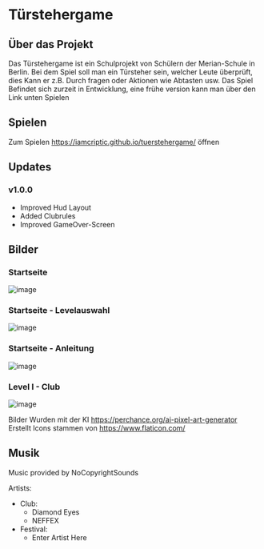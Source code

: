 # Türstehergame

## Über das Projekt

Das Türstehergame ist ein Schulprojekt von Schülern der Merian-Schule in Berlin. Bei dem Spiel soll man ein Türsteher sein, welcher Leute überprüft, dies Kann er z.B. Durch fragen oder Aktionen wie Abtasten usw. Das Spiel Befindet sich zurzeit in Entwicklung, eine frühe version kann man über den Link unten Spielen

## Spielen

Zum Spielen https://iamcriptic.github.io/tuerstehergame/ öffnen

## Updates
### v1.0.0
  - Improved Hud Layout
  - Added Clubrules
  - Improved GameOver-Screen

## Bilder
### Startseite
![image](https://github.com/iAmCriptic/tuerstehergame/assets/87425235/0e8245f3-7a01-4f38-8589-24d0de3bfe88)

### Startseite - Levelauswahl
![image](https://github.com/iAmCriptic/tuerstehergame/assets/87425235/51ef8a4e-fd8e-4719-9bf1-0825ce3b3c2f)

### Startseite - Anleitung
![image](https://github.com/iAmCriptic/tuerstehergame/assets/87425235/c9de4f8d-6185-4aa7-a121-3ed441555cba)

### Level I - Club
![image](https://github.com/iAmCriptic/tuerstehergame/assets/87425235/421db482-047e-4509-94df-70d02c4aee6d)

Bilder Wurden mit der KI https://perchance.org/ai-pixel-art-generator  Erstellt
Icons stammen von https://www.flaticon.com/

## Musik
Music provided by NoCopyrightSounds

Artists:
  - Club:
    - Diamond Eyes
    - NEFFEX
  - Festival:
    - Enter Artist Here
